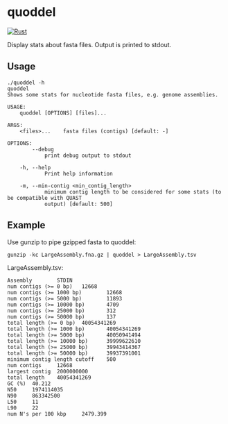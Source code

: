 # quoddel
[![Rust](https://github.com/gglyptodon/quoddel/actions/workflows/rust.yml/badge.svg)](https://github.com/gglyptodon/quoddel/actions/workflows/rust.yml)

Display stats about fasta files.
Output is printed to stdout.


## Usage

```text
./quoddel -h
quoddel 
Shows some stats for nucleotide fasta files, e.g. genome assemblies.

USAGE:
    quoddel [OPTIONS] [files]...

ARGS:
    <files>...    fasta files (contigs) [default: -]

OPTIONS:
        --debug
            print debug output to stdout

    -h, --help
            Print help information

    -m, --min-contig <min_contig_length>
            minimum contig length to be considered for some stats (to be compatible with QUAST
            output) [default: 500]

```

## Example

Use gunzip to pipe gzipped fasta to quoddel:

```text
gunzip -kc LargeAssembly.fna.gz | quoddel > LargeAssembly.tsv
```

LargeAssembly.tsv:

```text
Assembly        STDIN
num contigs (>= 0 bp)   12668
num contigs (>= 1000 bp)        12668
num contigs (>= 5000 bp)        11893
num contigs (>= 10000 bp)       4709
num contigs (>= 25000 bp)       312
num contigs (>= 50000 bp)       137
total length (>= 0 bp)  40054341269
total length (>= 1000 bp)       40054341269
total length (>= 5000 bp)       40050941494
total length (>= 10000 bp)      39999622610
total length (>= 25000 bp)      39943414367
total length (>= 50000 bp)      39937391001
minimum contig length cutoff    500
num contigs     12668
largest contig  2000000000
total length    40054341269
GC (%)  40.212
N50     1974114035
N90     863342500
L50     11
L90     22
num N's per 100 kbp     2479.399
```
